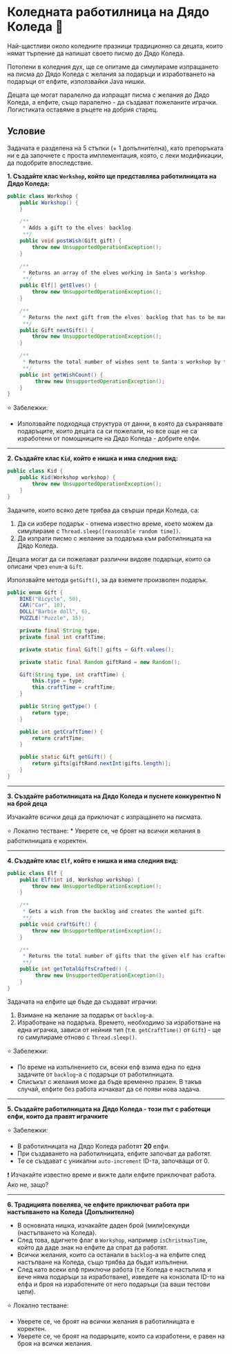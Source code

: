 # Коледната работилница на Дядо Коледа :christmas_tree:

Най-щастливи около коледните празници традиционно са децата, които нямат
търпение да напишат своето писмо до Дядо Коледа.

Потопени в коледния дух, ще се опитаме да симулираме изпращането на писма до
Дядо Коледа с желания за подаръци и изработването на подаръци от елфите,
използвайки Java нишки.

Децата ще могат паралелно да изпращат писма с желания до Дядо Коледа, а елфите,
също паралелно - да създават пожеланите играчки. Логистиката оставяме в ръцете
на добрия старец.

## Условие

Задачата е разделена на 5 стъпки (+ 1 допълнителна), като препоръката ни е да
започнете с проста имплементация, която, с леки модификации, да подобрите
впоследствие.

**1. Създайте клас `Workshop`, който ще представлява работилницата на Дядо
Коледа:**

```java
public class Workshop {
    public Workshop() {
    }

    /**
     * Adds a gift to the elves' backlog.
     **/
    public void postWish(Gift gift) {
        throw new UnsupportedOperationException();
    }

    /**
     * Returns an array of the elves working in Santa's workshop.
     **/
    public Elf[] getElves() {
        throw new UnsupportedOperationException();
    }

    /**
     * Returns the next gift from the elves' backlog that has to be manufactured.
     **/
    public Gift nextGift() {
        throw new UnsupportedOperationException();
    }

    /**
     * Returns the total number of wishes sent to Santa's workshop by the kids.
     **/
    public int getWishCount() {
         throw new UnsupportedOperationException(); 
    }
}
```

:star: Забележки:
* Използвайте подходяща структура от данни, в която да съхранявате подаръците,
които децата са си пожелали, но все още не са изработени от помощниците на Дядо
Коледа - добрите елфи.

<hr>

**2. Създайте клас `Kid`, който е нишка и има следния вид:**

```java
public class Kid {
    public Kid(Workshop workshop) {
        throw new UnsupportedOperationException();
    }
}
```

Задачите, които всяко дете трябва да свърши преди Коледа, са:
1. Да си избере подарък - отнема известно време, което можем да симулираме с
`Thread.sleep([reasonable random time])`.
2. Да изпрати писмо с желание за подаръка към работилницата на Дядо Коледа.

Децата могат да си пожелават различни видове подаръци, които са описани чрез
`enum`-a `Gift`.

Използвайте метода `getGift()`, за да вземете произволен подарък.

```java
public enum Gift {
    BIKE("Bicycle", 50),
    CAR("Car", 10),
    DOLL("Barbie doll", 6),
    PUZZLE("Puzzle", 15);

    private final String type;
    private final int craftTime;

    private static final Gift[] gifts = Gift.values();

    private static final Random giftRand = new Random();

    Gift(String type, int craftTime) {
        this.type = type;
        this.craftTime = craftTime;
    }

    public String getType() {
        return type;
    }

    public int getCraftTime() {
        return craftTime;
    }

    public static Gift getGift() {
        return gifts[giftRand.nextInt(gifts.length)];
    }
}
```

<hr>

**3. Създайте работилницата на Дядо Коледа и пуснете конкурентно N на брой
деца**

  Изчакайте всички деца да приключат с изпращането на писмата.

  :star: Локално тестване:
    * Уверете се, че броят на всички желания в работилницата е коректен.

<hr>

**4. Създайте клас `Elf`, който е нишка и има следния вид:**

```java
public class Elf {
    public Elf(int id, Workshop workshop) {
        throw new UnsupportedOperationException();
    }

    /**
     * Gets a wish from the backlog and creates the wanted gift.
     **/
    public void craftGift() {
        throw new UnsupportedOperationException();
    }

    /**
     * Returns the total number of gifts that the given elf has crafted.
     **/
    public int getTotalGiftsCrafted() {
         throw new UnsupportedOperationException();
    }
}
```

Задачата на елфите ще бъде да създават играчки:
1. Взимане на желание за подарък от `backlog`-a.
2. Изработване на подаръка. Времето, необходимо за изработване на една играчка,
зависи от нейния тип (т.е. `getCraftTime()` от `Gift`) - ще го симулираме отново
с `Thread.sleep()`.

:star: Забележки:
* По време на изпълнението си, всеки елф взима една по една задачите от
`backlog`-a с подаръци от работилницата.
* Списъкът с желания може да бъде временно празен. В такъв случай, елфите без
работа изчакват да се появи нова задача.

<hr>

**5. Създайте работилницата на Дядо Коледа - този път с работещи елфи, които да
правят играчките**

:star: Забележки:
* В работилницата на Дядо Коледа работят **20** елфи.
* При създаването на работилницата, елфите започват да работят.
* Те се създават с уникални `auto-increment` ID-та, започващи от 0.

:exclamation: Изчакайте известно време и вижте дали елфите приключват работа.
Ако не, защо?

<hr>

**6. Традицията повелява, че елфите приключват работа при настъпването на Коледа
(Допълнително)**

* В основната нишка, изчакайте даден брой (мили)секунди (настъпването на
Коледа).
* След това, вдигнете флаг в `Workshop`, например `isChristmasTime`, който да
даде знак на елфите да спрат да работят.
* Всички желания, които са останали в `backlog`-a на елфите след настъпване на
Коледа, също трябва да бъдат изпълнени.
* След като всеки елф приключи работа (т.е Коледа е настъпила и вече няма
подаръци за изработване), изведете на конзолата ID-то на елфа и броя на
изработените от него подаръци (за ваши тестови цели).

:star: Локално тестване:
* Уверете се, че броят на всички желания в работилницата е коректен.
* Уверете се, че броят на подаръците, които са изработени, е равен на броя на
всички желания.
